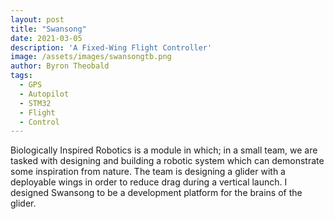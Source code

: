 ```yaml
---
layout: post
title: "Swansong"
date: 2021-03-05
description: 'A Fixed-Wing Flight Controller'
image: /assets/images/swansongtb.png
author: Byron Theobald
tags: 
  - GPS
  - Autopilot
  - STM32
  - Flight
  - Control
---
```

Biologically Inspired Robotics is a module in which; in a small team, we are tasked with designing and building a robotic system which can demonstrate some inspiration from nature. The team is designing a glider with a deployable wings in order to reduce drag during a vertical launch. I designed Swansong to be a development platform for the brains of the glider.<!--break-->



